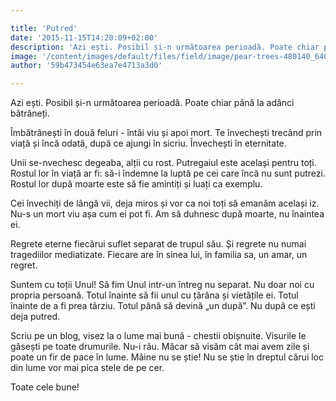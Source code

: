```yaml
---

title: 'Putred'
date: '2015-11-15T14:20:09+02:00'
description: 'Azi ești. Posibil și-n următoarea perioadă. Poate chiar până la adâncibătrâneți.Îmbătrânești în două feluri - întâi viu și apoi mort. Te învechești trecând prinviață și încă odată, după ce ajungi în s'
image: '/content/images/default/files/field/image/pear-trees-480140_640.jpg'
author: '59b473454e63ea7e4713a3d0'

---
```

<div class="kg-card-markdown"><p>Azi ești. Posibil și-n următoarea perioadă. Poate chiar până la adânci bătrâneți.</p>
<p>Îmbătrânești în două feluri - întâi  viu și apoi mort. Te învechești trecând prin viață și încă odată, după ce ajungi în sicriu. Învechești în eternitate.</p>
<p>Unii se-nvechesc degeaba, alții cu rost. Putregaiul este același pentru toți. Rostul lor în viață ar fi: să-i îndemne la luptă pe cei care încă nu sunt putrezi. Rostul lor după moarte este să fie amintiți și luați ca exemplu.  </p>
<p>Cei învechiți de lângă vii, deja miros și vor ca noi toți să emanăm același iz. Nu-s un mort viu așa cum ei pot fi. Am să duhnesc după moarte, nu înaintea ei.</p>
<p>Regrete eterne fiecărui suflet separat de trupul său. Și regrete nu numai tragediilor mediatizate. Fiecare are în sinea lui, în familia sa, un amar, un regret.</p>
<p>Suntem cu toții Unul! Să fim Unul intr-un întreg nu separat. Nu doar noi cu propria persoană. Totul înainte să fii unul cu țărâna și vietățile ei. Totul înainte de a fi prea târziu. Totul până să devină „un după”. Nu după ce ești deja putred.</p>
<p>Scriu pe un blog, visez la o lume mai bună - chestii obișnuite. Visurile le găsești pe toate drumurile. Nu-i rău. Măcar să visăm cât mai avem zile și poate un fir de pace în lume. Mâine nu se știe! Nu se știe în dreptul cărui loc din lume vor mai pica stele de pe cer. </p>
<p>Toate cele bune!</p>
</div>
